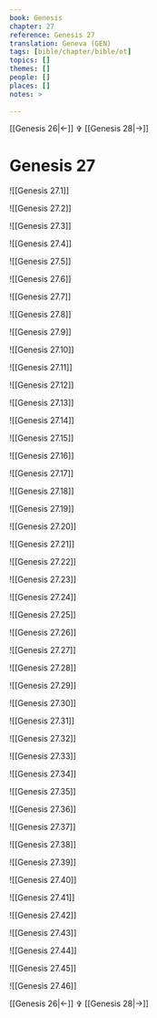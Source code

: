 ```yaml
---
book: Genesis
chapter: 27
reference: Genesis 27
translation: Geneva (GEN)
tags: [bible/chapter/bible/ot]
topics: []
themes: []
people: []
places: []
notes: >
  
---
```


[[Genesis 26|<-]] ✞ [[Genesis 28|->]]

# Genesis 27

![[Genesis 27.1]]

![[Genesis 27.2]]

![[Genesis 27.3]]

![[Genesis 27.4]]

![[Genesis 27.5]]

![[Genesis 27.6]]

![[Genesis 27.7]]

![[Genesis 27.8]]

![[Genesis 27.9]]

![[Genesis 27.10]]

![[Genesis 27.11]]

![[Genesis 27.12]]

![[Genesis 27.13]]

![[Genesis 27.14]]

![[Genesis 27.15]]

![[Genesis 27.16]]

![[Genesis 27.17]]

![[Genesis 27.18]]

![[Genesis 27.19]]

![[Genesis 27.20]]

![[Genesis 27.21]]

![[Genesis 27.22]]

![[Genesis 27.23]]

![[Genesis 27.24]]

![[Genesis 27.25]]

![[Genesis 27.26]]

![[Genesis 27.27]]

![[Genesis 27.28]]

![[Genesis 27.29]]

![[Genesis 27.30]]

![[Genesis 27.31]]

![[Genesis 27.32]]

![[Genesis 27.33]]

![[Genesis 27.34]]

![[Genesis 27.35]]

![[Genesis 27.36]]

![[Genesis 27.37]]

![[Genesis 27.38]]

![[Genesis 27.39]]

![[Genesis 27.40]]

![[Genesis 27.41]]

![[Genesis 27.42]]

![[Genesis 27.43]]

![[Genesis 27.44]]

![[Genesis 27.45]]

![[Genesis 27.46]]

[[Genesis 26|<-]] ✞ [[Genesis 28|->]]
